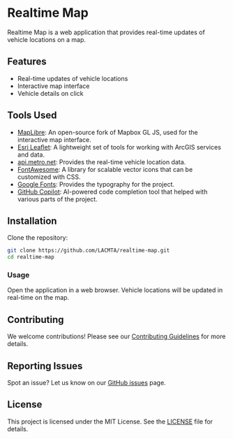# Realtime Map

Realtime Map is a web application that provides real-time updates of vehicle locations on a map.

## Features

- Real-time updates of vehicle locations
- Interactive map interface
- Vehicle details on click

## Tools Used

- [MapLibre](https://maplibre.org): An open-source fork of Mapbox GL JS, used for the interactive map interface.
- [Esri Leaflet](https://esri.github.io/esri-leaflet/): A lightweight set of tools for working with ArcGIS services and data.
- [api.metro.net](http://api.metro.net): Provides the real-time vehicle location data.
- [FontAwesome](https://fontawesome.com): A library for scalable vector icons that can be customized with CSS.
- [Google Fonts](https://fonts.google.com): Provides the typography for the project.
- [GitHub Copilot](https://copilot.github.com): AI-powered code completion tool that helped with various parts of the project.

## Installation

Clone the repository:

```bash
git clone https://github.com/LACMTA/realtime-map.git
cd realtime-map
```

### Usage

Open the application in a web browser. Vehicle locations will be updated in real-time on the map.

## Contributing

We welcome contributions! Please see our [Contributing Guidelines](CONTRIBUTING.md) for more details.

## Reporting Issues

Spot an issue? Let us know on our [GitHub issues](https://github.com/LACMTA/realtime-map/issues) page.

## License

This project is licensed under the MIT License. See the [LICENSE](LICENSE) file for details.
